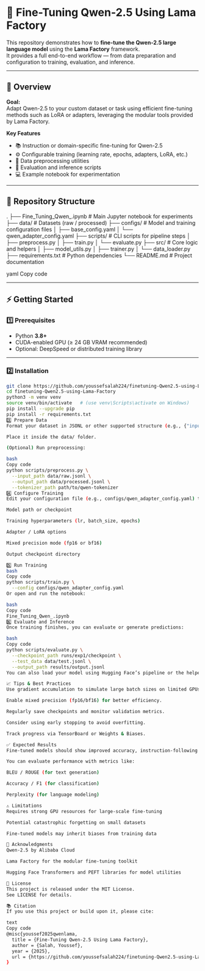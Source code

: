 # 🧠 Fine-Tuning Qwen-2.5 Using Lama Factory

This repository demonstrates how to **fine-tune the Qwen-2.5 large language model** using the **Lama Factory** framework.  
It provides a full end-to-end workflow — from data preparation and configuration to training, evaluation, and inference.

---

## 🚀 Overview

**Goal:**  
Adapt Qwen-2.5 to your custom dataset or task using efficient fine-tuning methods such as LoRA or adapters, leveraging the modular tools provided by Lama Factory.

**Key Features**
- 📚 Instruction or domain-specific fine-tuning for Qwen-2.5  
- ⚙️ Configurable training (learning rate, epochs, adapters, LoRA, etc.)  
- 🧩 Data preprocessing utilities  
- 🧠 Evaluation and inference scripts  
- 💻 Example notebook for experimentation  

---

## 📂 Repository Structure

.
├── Fine_Tuning_Qwen_.ipynb # Main Jupyter notebook for experiments
├── data/ # Datasets (raw / processed)
├── configs/ # Model and training configuration files
│ ├── base_config.yaml
│ └── qwen_adapter_config.yaml
├── scripts/ # CLI scripts for pipeline steps
│ ├── preprocess.py
│ ├── train.py
│ └── evaluate.py
├── src/ # Core logic and helpers
│ ├── model_utils.py
│ ├── trainer.py
│ └── data_loader.py
├── requirements.txt # Python dependencies
└── README.md # Project documentation

yaml
Copy code

---

## ⚡ Getting Started

### 1️⃣ Prerequisites
- Python **3.8+**
- CUDA-enabled GPU (≥ 24 GB VRAM recommended)
- Optional: DeepSpeed or distributed training library

---

### 2️⃣ Installation

```bash
git clone https://github.com/youssefsalah224/finetuning-Qwen2.5-using-Lama-Factory.git
cd finetuning-Qwen2.5-using-Lama-Factory
python3 -m venv venv
source venv/bin/activate   # (use venv\Scripts\activate on Windows)
pip install --upgrade pip
pip install -r requirements.txt
3️⃣ Prepare Data
Format your dataset in JSONL or other supported structure (e.g., {"input": "...", "output": "..."}).

Place it inside the data/ folder.

(Optional) Run preprocessing:

bash
Copy code
python scripts/preprocess.py \
  --input_path data/raw.jsonl \
  --output_path data/processed.jsonl \
  --tokenizer_path path/to/qwen-tokenizer
4️⃣ Configure Training
Edit your configuration file (e.g., configs/qwen_adapter_config.yaml) to define:

Model path or checkpoint

Training hyperparameters (lr, batch_size, epochs)

Adapter / LoRA options

Mixed precision mode (fp16 or bf16)

Output checkpoint directory

5️⃣ Run Training
bash
Copy code
python scripts/train.py \
  --config configs/qwen_adapter_config.yaml
Or open and run the notebook:

bash
Copy code
Fine_Tuning_Qwen_.ipynb
6️⃣ Evaluate and Inference
Once training finishes, you can evaluate or generate predictions:

bash
Copy code
python scripts/evaluate.py \
  --checkpoint_path runs/exp1/checkpoint \
  --test_data data/test.jsonl \
  --output_path results/output.jsonl
You can also load your model using Hugging Face’s pipeline or the helper functions in src/model_utils.py.

📈 Tips & Best Practices
Use gradient accumulation to simulate large batch sizes on limited GPUs.

Enable mixed precision (fp16/bf16) for better efficiency.

Regularly save checkpoints and monitor validation metrics.

Consider using early stopping to avoid overfitting.

Track progress via TensorBoard or Weights & Biases.

✅ Expected Results
Fine-tuned models should show improved accuracy, instruction-following ability, or domain relevance compared to the base Qwen-2.5 model.

You can evaluate performance with metrics like:

BLEU / ROUGE (for text generation)

Accuracy / F1 (for classification)

Perplexity (for language modeling)

⚠️ Limitations
Requires strong GPU resources for large-scale fine-tuning

Potential catastrophic forgetting on small datasets

Fine-tuned models may inherit biases from training data

🙏 Acknowledgments
Qwen-2.5 by Alibaba Cloud

Lama Factory for the modular fine-tuning toolkit

Hugging Face Transformers and PEFT libraries for model utilities

📜 License
This project is released under the MIT License.
See LICENSE for details.

📚 Citation
If you use this project or build upon it, please cite:

text
Copy code
@misc{youssef2025qwenlama,
  title = {Fine-Tuning Qwen-2.5 Using Lama Factory},
  author = {Salah, Youssef},
  year = {2025},
  url = {https://github.com/youssefsalah224/finetuning-Qwen2.5-using-Lama-Factory}
}

